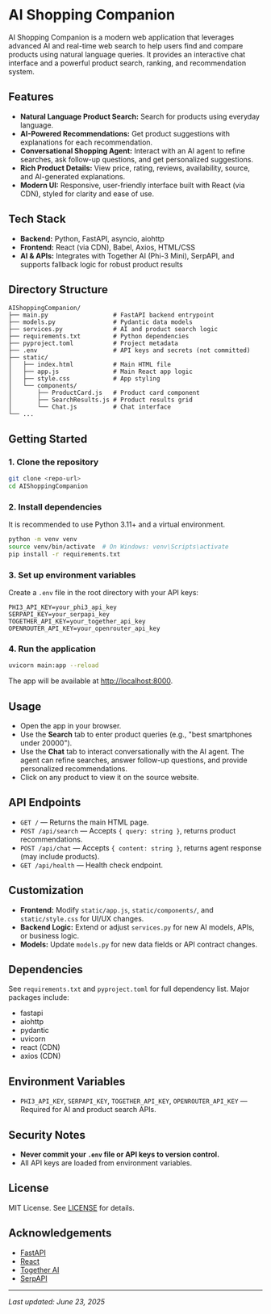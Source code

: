 # AI Shopping Companion

AI Shopping Companion is a modern web application that leverages advanced AI and real-time web search to help users find and compare products using natural language queries. It provides an interactive chat interface and a powerful product search, ranking, and recommendation system.

## Features
- **Natural Language Product Search:** Search for products using everyday language.
- **AI-Powered Recommendations:** Get product suggestions with explanations for each recommendation.
- **Conversational Shopping Agent:** Interact with an AI agent to refine searches, ask follow-up questions, and get personalized suggestions.
- **Rich Product Details:** View price, rating, reviews, availability, source, and AI-generated explanations.
- **Modern UI:** Responsive, user-friendly interface built with React (via CDN), styled for clarity and ease of use.

## Tech Stack
- **Backend:** Python, FastAPI, asyncio, aiohttp
- **Frontend:** React (via CDN), Babel, Axios, HTML/CSS
- **AI & APIs:** Integrates with Together AI (Phi-3 Mini), SerpAPI, and supports fallback logic for robust product results

## Directory Structure
```
AIShoppingCompanion/
├── main.py                  # FastAPI backend entrypoint
├── models.py                # Pydantic data models
├── services.py              # AI and product search logic
├── requirements.txt         # Python dependencies
├── pyproject.toml           # Project metadata
├── .env                     # API keys and secrets (not committed)
├── static/
│   ├── index.html           # Main HTML file
│   ├── app.js               # Main React app logic
│   ├── style.css            # App styling
│   └── components/
│       ├── ProductCard.js   # Product card component
│       ├── SearchResults.js # Product results grid
│       └── Chat.js          # Chat interface
└── ...
```

## Getting Started

### 1. Clone the repository
```sh
git clone <repo-url>
cd AIShoppingCompanion
```

### 2. Install dependencies
It is recommended to use Python 3.11+ and a virtual environment.
```sh
python -m venv venv
source venv/bin/activate  # On Windows: venv\Scripts\activate
pip install -r requirements.txt
```

### 3. Set up environment variables
Create a `.env` file in the root directory with your API keys:
```
PHI3_API_KEY=your_phi3_api_key
SERPAPI_KEY=your_serpapi_key
TOGETHER_API_KEY=your_together_api_key
OPENROUTER_API_KEY=your_openrouter_api_key
```

### 4. Run the application
```sh
uvicorn main:app --reload
```
The app will be available at [http://localhost:8000](http://localhost:8000).

## Usage
- Open the app in your browser.
- Use the **Search** tab to enter product queries (e.g., "best smartphones under 20000").
- Use the **Chat** tab to interact conversationally with the AI agent. The agent can refine searches, answer follow-up questions, and provide personalized recommendations.
- Click on any product to view it on the source website.

## API Endpoints
- `GET /` — Returns the main HTML page.
- `POST /api/search` — Accepts `{ query: string }`, returns product recommendations.
- `POST /api/chat` — Accepts `{ content: string }`, returns agent response (may include products).
- `GET /api/health` — Health check endpoint.

## Customization
- **Frontend:** Modify `static/app.js`, `static/components/`, and `static/style.css` for UI/UX changes.
- **Backend Logic:** Extend or adjust `services.py` for new AI models, APIs, or business logic.
- **Models:** Update `models.py` for new data fields or API contract changes.

## Dependencies
See `requirements.txt` and `pyproject.toml` for full dependency list. Major packages include:
- fastapi
- aiohttp
- pydantic
- uvicorn
- react (CDN)
- axios (CDN)

## Environment Variables
- `PHI3_API_KEY`, `SERPAPI_KEY`, `TOGETHER_API_KEY`, `OPENROUTER_API_KEY` — Required for AI and product search APIs.

## Security Notes
- **Never commit your `.env` file or API keys to version control.**
- All API keys are loaded from environment variables.

## License
MIT License. See [LICENSE](LICENSE) for details.

## Acknowledgements
- [FastAPI](https://fastapi.tiangolo.com/)
- [React](https://react.dev/)
- [Together AI](https://www.together.ai/)
- [SerpAPI](https://serpapi.com/)

---

*Last updated: June 23, 2025*
